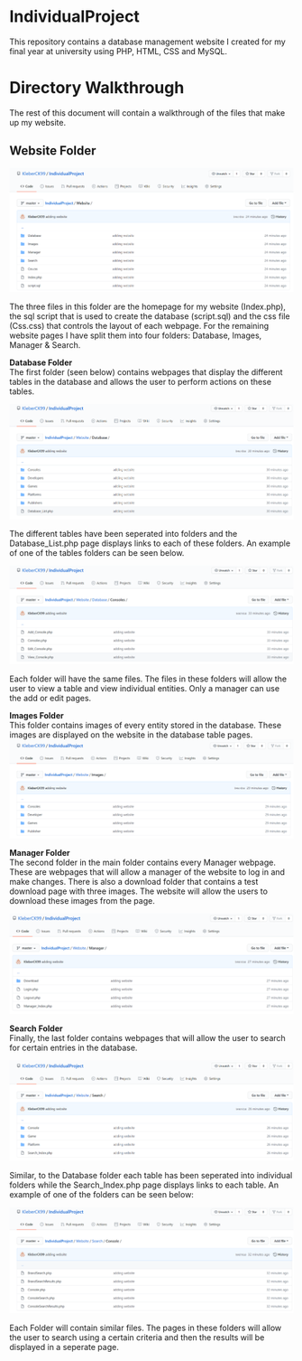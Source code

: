 # IndividualProject
This repository contains a database management website I created for my final year at university using PHP, HTML, CSS and MySQL.

# Directory Walkthrough
The rest of this document will contain a walkthrough of the files that make up my website.

## Website Folder

![WebsiteFolder](ReadMe_Pics/WebsiteFolder.png)

The three files in this folder are the homepage for my website (Index.php), the sql script that is used to create the database (script.sql) and the css file (Css.css) 
that controls the layout of each webpage.
For the remaining website pages I have split them into four folders: Database, Images, Manager & Search.

**Database Folder**<br/>
The first folder (seen below) contains webpages that display the different tables in the database and allows the user to perform actions on these tables. 

![DatabaseFolder](ReadMe_Pics/DatabaseFolder.png)

The different tables have been seperated into folders and the Database_List.php page displays links to each of these folders. An example of one of the tables folders can be seen below.

![ConsoleFolder](ReadMe_Pics/ConsoleFolder.png)

Each folder will have the same files. The files in these folders will allow the user to view a table and view individual entities. Only a manager can use the add or edit pages.

**Images Folder**<br/>
This folder contains images of every entity stored in the database. These images are displayed on the website in the database table pages.
![DatabaseFolder](ReadMe_Pics/ImagesFolder.png)

**Manager Folder**<br/>
The second folder in the main folder contains every Manager webpage. These are webpages that will allow a manager of the website to log in and make changes. There is
also a download folder that contains a test download page with three images. The website will allow the users to download these images from the page.

![ManagerFolder](ReadMe_Pics/ManagerFolder.png)

**Search Folder**<br/>
Finally, the last folder contains webpages that will allow the user to search for certain entries in the database.

![SearchFolder](ReadMe_Pics/SearchFolder.png)

Similar, to the Database folder each table has been seperated into individual folders while the Search_Index.php page displays links to each table. An example of one of the folders can be seen below:

![ConsoleSearchFolder](ReadMe_Pics/ConsoleSearch.png)

Each Folder will contain similar files. The pages in these folders will allow the user to search using a certain criteria and then the results will be displayed in a
seperate page.
